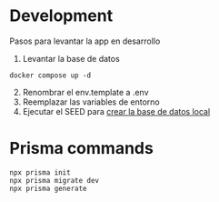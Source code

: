 # Development
Pasos para levantar la app en desarrollo

1. Levantar la base de datos
```
docker compose up -d
```

2. Renombrar el env.template a .env
3. Reemplazar las variables de entorno
4. Ejecutar el SEED para [crear la base de datos local](localhost:3000/api/seed)

# Prisma commands
```
npx prisma init
npx prisma migrate dev
npx prisma generate
```